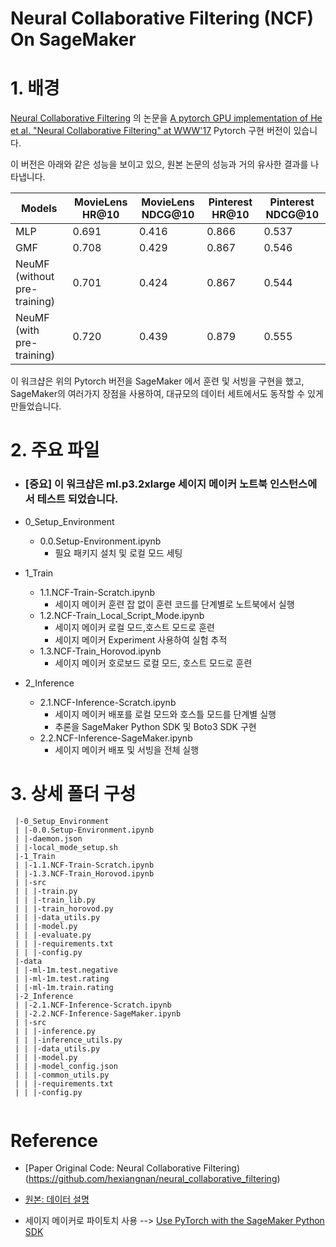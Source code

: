 # Neural Collaborative Filtering (NCF) On SageMaker

# 1. 배경
[Neural Collaborative Filtering](https://arxiv.org/abs/1708.05031) 의 논문을
[A pytorch GPU implementation of He et al. "Neural Collaborative Filtering" at WWW'17](https://github.com/guoyang9/NCF) Pytorch 구현 버전이 있습니다.

이 버전은 아래와 같은 성능을 보이고 있으, 원본 논문의 성능과 거의 유사한 결과를 나타냅니다.

 
Models | MovieLens HR@10 | MovieLens NDCG@10 | Pinterest HR@10 | Pinterest NDCG@10
------ | --------------- | ----------------- | --------------- | -----------------
MLP    | 0.691 | 0.416 | 0.866 | 0.537
GMF    | 0.708 | 0.429 | 0.867 | 0.546
NeuMF (without pre-training) | 0.701 | 0.424 | 0.867 | 0.544
NeuMF (with pre-training)	 | 0.720 | 0.439 | 0.879 | 0.555

이 워크샵은 위의 Pytorch 버전을 SageMaker 에서 훈련 및 서빙을 구현을 했고, SageMaker의 여러가지 장점을 사용하여, 대규모의 데이터 세트에서도 동작할 수 있게 만들었습니다.

# 2. 주요 파일 
- ### [중요] 이 워크샵은 ml.p3.2xlarge 세이지 메이커 노트북 인스턴스에서 테스트 되었습니다.


- 0_Setup_Environment
    - 0.0.Setup-Environment.ipynb
        - 필요 패키지 설치 및 로컬 모드 세팅


- 1_Train
    - 1.1.NCF-Train-Scratch.ipynb
        - 세이지 메이커 훈련 잡 없이 훈련 코드를 단계별로 노트북에서 실행
    - 1.2.NCF-Train_Local_Script_Mode.ipynb 
        - 세이지 메이커 로컬 모드,호스트 모드로 훈련 
        - 세이지 메이커 Experiment 사용하여 실험 추적        
    - 1.3.NCF-Train_Horovod.ipynb
        - 세이지 메이커 호로보드 로컬 모드, 호스트 모드로 훈련 


- 2_Inference
    - 2.1.NCF-Inference-Scratch.ipynb
        - 세이지 메이커 배포를 로컬 모드와 호스틀 모드를 단계별 실행
        - 추론을 SageMaker Python SDK 및  Boto3 SDK  구현
    - 2.2.NCF-Inference-SageMaker.ipynb
        - 세이지 메이커 배포 및 서빙을 전체 실행

# 3. 상세 폴더 구성
```
 |-0_Setup_Environment
 | |-0.0.Setup-Environment.ipynb
 | |-daemon.json
 | |-local_mode_setup.sh
 |-1_Train
 | |-1.1.NCF-Train-Scratch.ipynb
 | |-1.3.NCF-Train_Horovod.ipynb
 | |-src
 | | |-train.py
 | | |-train_lib.py
 | | |-train_horovod.py
 | | |-data_utils.py
 | | |-model.py
 | | |-evaluate.py
 | | |-requirements.txt
 | | |-config.py
 |-data
 | |-ml-1m.test.negative
 | |-ml-1m.test.rating
 | |-ml-1m.train.rating
 |-2_Inference
 | |-2.1.NCF-Inference-Scratch.ipynb
 | |-2.2.NCF-Inference-SageMaker.ipynb
 | |-src
 | | |-inference.py
 | | |-inference_utils.py
 | | |-data_utils.py
 | | |-model.py
 | | |-model_config.json
 | | |-common_utils.py
 | | |-requirements.txt
 | | |-config.py


```

# Reference
- [Paper Original Code: Neural Collaborative Filtering)(https://github.com/hexiangnan/neural_collaborative_filtering)
- [원본: 데이터 설명](https://github.com/hexiangnan/neural_collaborative_filtering)

- 세이지 메이커로 파이토치 사용 --> [Use PyTorch with the SageMaker Python SDK](https://sagemaker.readthedocs.io/en/stable/frameworks/pytorch/using_pytorch.html)

